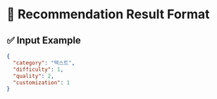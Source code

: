 # 🧾 Recommendation Result Format

## ✅ Input Example

```json
{
  "category": "텍스트",
  "difficulty": 1,
  "quality": 2,
  "customization": 1
}
